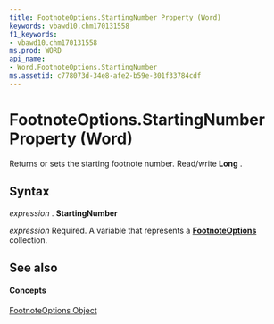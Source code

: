 ```yaml
---
title: FootnoteOptions.StartingNumber Property (Word)
keywords: vbawd10.chm170131558
f1_keywords:
- vbawd10.chm170131558
ms.prod: WORD
api_name:
- Word.FootnoteOptions.StartingNumber
ms.assetid: c778073d-34e8-afe2-b59e-301f33784cdf
---
```



# FootnoteOptions.StartingNumber Property (Word)

Returns or sets the starting footnote number. Read/write  **Long** .


## Syntax

 _expression_ . **StartingNumber**

 _expression_ Required. A variable that represents a **[FootnoteOptions](footnoteoptions-object-word.md)** collection.


## See also


#### Concepts


[FootnoteOptions Object](footnoteoptions-object-word.md)

